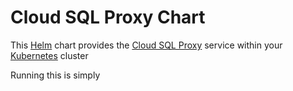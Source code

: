 Cloud SQL Proxy Chart
=====================

This [Helm](https://helm.sh) chart provides the [Cloud SQL Proxy](https://cloud.google.com/sql/docs/mysql/sql-proxy) service within your [Kubernetes](https://kubernetes.io) cluster

Running this is simply 